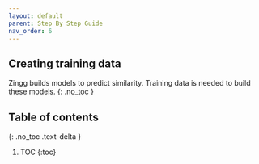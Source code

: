 ```yaml
---
layout: default
parent: Step By Step Guide
nav_order: 6
---
```

## Creating training data
Zingg builds models to predict similarity. Training data is needed to build these models. 
{: .no_toc }

## Table of contents
{: .no_toc .text-delta }

1. TOC
{:toc}



